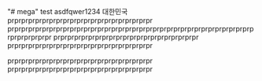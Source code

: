 "# mega" 
test
asdfqwer1234
대한민국
prprprprprprprprprprprprprprprprprprprprpr
prprprprprprprprprprprprprprprprprprprprprprprprprprprprprprprprprprprprprprprprprpr
prprprprprprprprprprprprprprprprprprprprpr
prprprprprprprprprprprprprprprprprprprprpr

prprprprprprprprprprprprprprprprprprprprpr
prprprprprprprprprprprprprprprprprprprprpr
